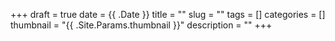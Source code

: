 +++
draft = true
date = {{ .Date }}
title = ""
slug = ""
tags = []
categories = []
thumbnail = "{{ .Site.Params.thumbnail }}"
description = ""
+++
